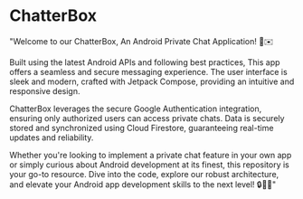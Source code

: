 # ChatterBox

"Welcome to our ChatterBox, An Android Private Chat Application! 📱✉️

Built using the latest Android APIs and following best practices,
This app offers a seamless and secure messaging experience.
The user interface is sleek and modern, crafted with Jetpack Compose, providing an intuitive and responsive design.

ChatterBox leverages the secure Google Authentication integration, ensuring only authorized users can access private chats. 
Data is securely stored and synchronized using Cloud Firestore, guaranteeing real-time updates and reliability.

Whether you're looking to implement a private chat feature in your own app or simply curious about Android development at its finest,
this repository is your go-to resource. Dive into the code, explore our robust architecture, and elevate your Android app development skills to the next level! 🔒💬🚀"
